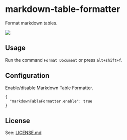 # markdown-table-formatter

Format markdown tables.

![](https://rawgithub.com/josa42/vscode-markdown-table-formatter/master/docs/assets/screenshot.gif)

## Usage

Run the command `Format Document` or press `alt+shift+f`.

## Configuration

Enable/disable Markdown Table Formatter.

```
{
  "markdownTableFormatter.enable": true
}
```

## License

See: [LICENSE.md](https://github.com/josa42/vscode-markdown-table-formatter/blob/master/LICENSE.md)
